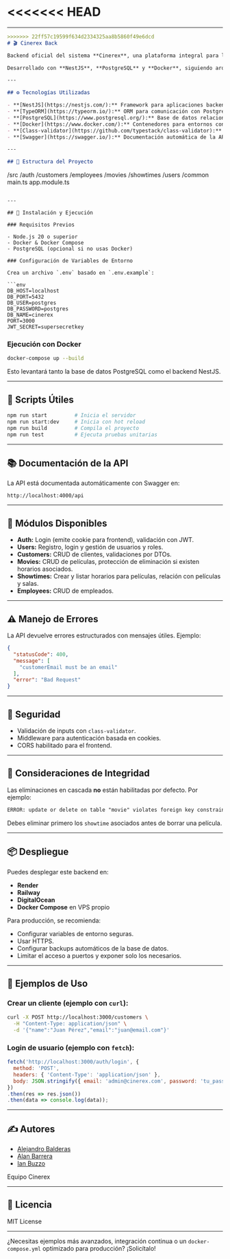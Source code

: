 <<<<<<< HEAD
=======

---

```markdown
>>>>>>> 22ff57c19599f634d2334325aa8b5860f49e6dcd
# 🎬 Cinerex Back

Backend oficial del sistema **Cinerex**, una plataforma integral para la gestión de funciones de cine, películas, clientes, empleados y ventas.

Desarrollado con **NestJS**, **PostgreSQL** y **Docker**, siguiendo arquitectura modular y buenas prácticas de desarrollo profesional.

---

## ⚙️ Tecnologías Utilizadas

- **[NestJS](https://nestjs.com/):** Framework para aplicaciones backend en Node.js.
- **[TypeORM](https://typeorm.io/):** ORM para comunicación con PostgreSQL.
- **[PostgreSQL](https://www.postgresql.org/):** Base de datos relacional.
- **[Docker](https://www.docker.com/):** Contenedores para entornos consistentes.
- **[Class-validator](https://github.com/typestack/class-validator):** Validación de DTOs.
- **[Swagger](https://swagger.io/):** Documentación automática de la API.

---

## 📁 Estructura del Proyecto

```
/src
  /auth
  /customers
  /employees
  /movies
  /showtimes
  /users
  /common
main.ts
app.module.ts
```

---

## 🚀 Instalación y Ejecución

### Requisitos Previos

- Node.js 20 o superior
- Docker & Docker Compose
- PostgreSQL (opcional si no usas Docker)

### Configuración de Variables de Entorno

Crea un archivo `.env` basado en `.env.example`:

```env
DB_HOST=localhost
DB_PORT=5432
DB_USER=postgres
DB_PASSWORD=postgres
DB_NAME=cinerex
PORT=3000
JWT_SECRET=supersecretkey
```

### Ejecución con Docker

```bash
docker-compose up --build
```

Esto levantará tanto la base de datos PostgreSQL como el backend NestJS.

---

## 🧪 Scripts Útiles

```bash
npm run start         # Inicia el servidor
npm run start:dev     # Inicia con hot reload
npm run build         # Compila el proyecto
npm run test          # Ejecuta pruebas unitarias
```

---

## 📚 Documentación de la API

La API está documentada automáticamente con Swagger en:

```
http://localhost:4000/api
```

---

## 🧠 Módulos Disponibles

- **Auth:** Login (emite cookie para frontend), validación con JWT.
- **Users:** Registro, login y gestión de usuarios y roles.
- **Customers:** CRUD de clientes, validaciones por DTOs.
- **Movies:** CRUD de películas, protección de eliminación si existen horarios asociados.
- **Showtimes:** Crear y listar horarios para películas, relación con películas y salas.
- **Employees:** CRUD de empleados.

---

## ⚠️ Manejo de Errores

La API devuelve errores estructurados con mensajes útiles. Ejemplo:

```json
{
  "statusCode": 400,
  "message": [
    "customerEmail must be an email"
  ],
  "error": "Bad Request"
}
```

---

## 🔐 Seguridad

- Validación de inputs con `class-validator`.
- Middleware para autenticación basada en cookies.
- CORS habilitado para el frontend.

---

## 🧼 Consideraciones de Integridad

Las eliminaciones en cascada **no** están habilitadas por defecto. Por ejemplo:

```txt
ERROR: update or delete on table "movie" violates foreign key constraint on "showtime"
```

Debes eliminar primero los `showtime` asociados antes de borrar una película.

---

## 📦 Despliegue

Puedes desplegar este backend en:

- **Render**
- **Railway**
- **DigitalOcean**
- **Docker Compose** en VPS propio

Para producción, se recomienda:

- Configurar variables de entorno seguras.
- Usar HTTPS.
- Configurar backups automáticos de la base de datos.
- Limitar el acceso a puertos y exponer solo los necesarios.

---

## 📑 Ejemplos de Uso

### Crear un cliente (ejemplo con `curl`):

```bash
curl -X POST http://localhost:3000/customers \
  -H "Content-Type: application/json" \
  -d '{"name":"Juan Pérez","email":"juan@email.com"}'
```

### Login de usuario (ejemplo con `fetch`):

```js
fetch('http://localhost:3000/auth/login', {
  method: 'POST',
  headers: { 'Content-Type': 'application/json' },
  body: JSON.stringify({ email: 'admin@cinerex.com', password: 'tu_password' })
})
.then(res => res.json())
.then(data => console.log(data));
```

---

## ✍️ Autores

- [Alejandro Balderas](https://github.com/AlejandroBR10)
- [Alan Barrera](https://github.com/alanuwu)
- [Ian Buzzo](https://github.com/IanB28)

Equipo Cinerex

---

## 📜 Licencia

MIT License

---

¿Necesitas ejemplos más avanzados, integración continua o un `docker-compose.yml` optimizado para producción? ¡Solicítalo!
